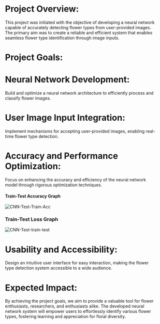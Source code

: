 # Project Overview:
This project was initiated with the objective of developing a neural network capable of accurately detecting flower types from user-provided images. The primary aim was to create a reliable and efficient system that enables seamless flower type identification through image inputs.

# Project Goals:
# Neural Network Development:
Build and optimize a neural network architecture to efficiently process and classify flower images.
# User Image Input Integration:
Implement mechanisms for accepting user-provided images, enabling real-time flower type detection.
# Accuracy and Performance Optimization:
Focus on enhancing the accuracy and efficiency of the neural network model through rigorous optimization techniques.
#### Train-Test Accuracy Graph
![CNN-Test-Train-Acc](https://github.com/GauravDaharia20/CNN-Based-Flower-Detection/assets/48552676/13319256-570a-4689-a8c1-91efa6b4ce27)
### Train-Test Loss Graph
![CNN-Test-train-test](https://github.com/GauravDaharia20/CNN-Based-Flower-Detection/assets/48552676/29445c47-18bb-4e37-9cd2-dacc123f7972)

# Usability and Accessibility:
Design an intuitive user interface for easy interaction, making the flower type detection system accessible to a wide audience.
# Expected Impact:
By achieving the project goals, we aim to provide a valuable tool for flower enthusiasts, researchers, and enthusiasts alike. The developed neural network system will empower users to effortlessly identify various flower types, fostering learning and appreciation for floral diversity.
